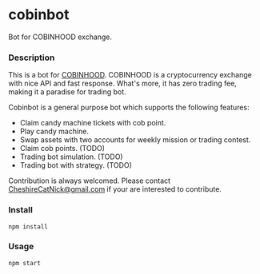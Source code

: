 # cobinbot
Bot for COBINHOOD exchange.

### Description
This is a bot for [COBINHOOD](https://cobinhood.com). COBINHOOD is a cryptocurrency exchange with nice API and fast response. What's more, it has zero trading fee, making it a paradise for trading bot.

Cobinbot is a general purpose bot which supports the following features:
- Claim candy machine tickets with cob point.
- Play candy machine.
- Swap assets with two accounts for weekly mission or trading contest.
- Claim cob points. (TODO)
- Trading bot simulation. (TODO)
- Trading bot with strategy. (TODO)

Contribution is always welcomed. Please contact CheshireCatNick@gmail.com if your are interested to contribute.

### Install
`npm install`

### Usage
`npm start`
